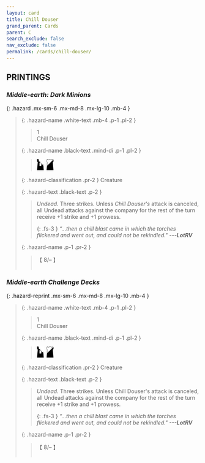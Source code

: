 ```yaml
---
layout: card
title: Chill Douser
grand_parent: Cards
parent: C
search_exclude: false
nav_exclude: false
permalink: /cards/chill-douser/
---
```


## PRINTINGS


### _Middle-earth: Dark Minions_

{: .hazard .mx-sm-6 .mx-md-8 .mx-lg-10 .mb-4 }
> {: .hazard-name .white-text .mb-4 .p-1 .pl-2 }
> > <div class="hazard-mp">1</div>
> > <div class="card-name">Chill Douser</div>
>
> {: .hazard-name .black-text .mind-di .p-1 .pl-2 }
> > ![](/assets/images/ruinlair.svg)&ensp;![](/assets/images/shadow-hold.svg)
>
> {: .hazard-classification .pr-2 }
> Creature
>
> {: .hazard-text .black-text .p-2 }
> > _Undead._ Three strikes. Unless _Chill Douser's_ attack is canceled, all Undead attacks against the company for the rest of the turn receive +1 strike and +1 prowess.   
> > 
> > {: .fs-3 } 
> > _“...then a chill blast came in which the torches flickered and went out, and could not be rekindled."_ ***---&#65279;LotRV*** 
>
> {: .hazard-name .p-1 .pr-2 }
> > <div class="card-shield">【 8/&ndash; 】</div>
> > <div class="card-corruption">&nbsp;</div>

### _Middle-earth Challenge Decks_

{: .hazard-reprint .mx-sm-6 .mx-md-8 .mx-lg-10 .mb-4 }
> {: .hazard-name .white-text .mb-4 .p-1 .pl-2 }
> > <div class="hazard-mp">1</div>
> > <div class="card-name">Chill Douser</div>
>
> {: .hazard-name .black-text .mind-di .p-1 .pl-2 }
> > ![](/assets/images/ruinlair.svg)&ensp;![](/assets/images/shadow-hold.svg)
>
> {: .hazard-classification .pr-2 }
> Creature
>
> {: .hazard-text .black-text .p-2 }
> > _Undead._ Three strikes. Unless Chill Douser's attack is canceled, all Undead attacks against the company for the rest of the turn receive +1 strike and +1 prowess.   
> > 
> > {: .fs-3 } 
> > _“...then a chill blast came in which the torches flickered and went out, and could not be rekindled."_ ***---&#65279;LotRV*** 
>
> {: .hazard-name .p-1 .pr-2 }
> > <div class="card-shield">【 8/&ndash; 】</div>
> > <div class="card-corruption-white">&nbsp;</div>

